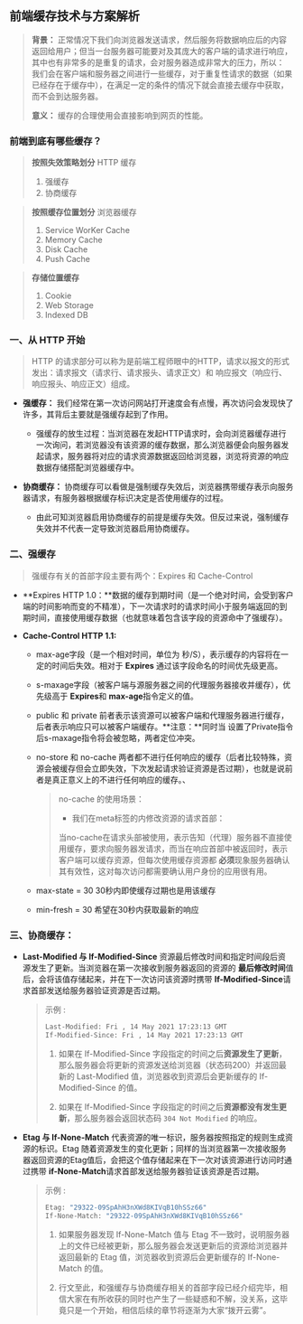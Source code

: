 ## 前端缓存技术与方案解析

> **背景：** 正常情况下我们向浏览器发送请求，然后服务将数据响应后的内容返回给用户；但当一台服务器可能要对及其庞大的客户端的请求进行响应，其中也有非常多的是重复的请求，会对服务器造成非常大的压力，所以：    我们会在客户端和服务器之间进行一些缓存，对于重复性请求的数据（如果已经存在于缓存中），在满足一定的条件的情况下就会直接去缓存中获取，而不会到达服务器。
>
> **意义：** 缓存的合理使用会直接影响到网页的性能。

### 前端到底有哪些缓存？

> **按照失效策略划分** HTTP 缓存
>
> 1. 强缓存
> 2. 协商缓存

> **按照缓存位置划分** 浏览器缓存
>
> 1. Service WorKer Cache
> 2. Memory Cache
> 3. Disk Cache
> 4. Push Cache

> **存储位置缓存**
>
> 1. Cookie
> 2. Web Storage
> 3. Indexed DB

### 一、从 HTTP 开始

> HTTP 的请求部分可以称为是前端工程师眼中的HTTP，请求以报文的形式发出：请求报文（请求行、请求报头、请求正文）和 响应报文（响应行、响应报头、响应正文）组成。

- **强缓存：** 我们经常在第一次访问网站打开速度会有点慢，再次访问会发现快了许多，其背后主要就是强缓存起到了作用。	
  - 强缓存的放生过程：当浏览器在发起HTTP请求时，会向浏览器缓存进行一次询问，若浏览器没有该资源的缓存数据，那么浏览器便会向服务器发起请求，服务器将对应的请求资源数据返回给浏览器，浏览将资源的响应数据存储搭配浏览器缓存中。

- **协商缓存：** 协商缓存可以看做是强制缓存失效后，浏览器携带缓存表示向服务器请求，有服务器根据缓存标识决定是否使用缓存的过程。
  - 由此可知浏览器启用协商缓存的前提是缓存失效。但反过来说，强制缓存失效并不代表一定导致浏览器启用协商缓存。

### **二、强缓存**

> 强缓存有关的首部字段主要有两个：Expires 和 Cache-Control

- **Expires  HTTP 1.0：**数据的缓存到期时间（是一个绝对时间，会受到客户端的时间影响而变的不精准），下一次请求时的请求时间小于服务端返回的到期时间，直接使用缓存数据（也就意味着包含该字段的资源命中了强缓存）。

- **Cache-Control  HTTP 1.1:** 

  - max-age字段（是一个相对时间，单位为 秒/S），表示缓存的内容将在一定的时间后失效。相对于 **Expires** 通过该字段命名的时间优先级更高。

  - s-maxage字段（被客户端与源服务器之间的代理服务器接收并缓存），优先级高于 **Expires**和 **max-age**指令定义的值。

  - public 和 private  前者表示该资源可以被客户端和代理服务器进行缓存，后者表示响应只可以被客户端缓存。**注意：**同时当 设置了Private指令后s-maxage指令将会被忽略，两者定位冲突。

  - no-store 和 no-cache 两者都不进行任何响应的缓存（后者比较特殊，资源会被缓存但会立即失效，下次发起请求验证资源是否过期），也就是说前者是真正意义上的不进行任何响应的缓存。、

    > no-cache 的使用场景：
    >
    > - 我们在meta标签的内修改资源的请求首部：
    >
    >   <meta http-equiv="Cache-Control" content="no-cache" />
    >
    > 当no-cache在请求头部被使用，表示告知（代理）服务器不直接使用缓存，要求向服务器发请求，而当在响应首部中被返回时，表示客户端可以缓存资源，但每次使用缓存资源都 **必须**现象服务器确认其有效性，这对每次访问都需要确认用户身份的应用很有用。

  - max-state = 30 30秒内即使缓存过期也是用该缓存

  - min-fresh = 30 希望在30秒内获取最新的响应

  

### **三、协商缓存：**

- **Last-Modified 与 If-Modified-Since** 资源最后修改时间和指定时间段后资源发生了更新。当浏览器在第一次接收到服务器返回的资源的 **最后修改时间**值后，会将该值存储起来，并在下一次访问该资源时携带 **If-Modified-Since**请求首部发送给服务器验证资源是否过期。

  > 示例 :
  >
  > ```bash
  > Last-Modified: Fri , 14 May 2021 17:23:13 GMT
  > If-Modified-Since: Fri , 14 May 2021 17:23:13 GMT
  > ```
  >
  > 1. 如果在 If-Modified-Since 字段指定的时间之后**资源发生了更新**，那么服务器会将更新的资源发送给浏览器（状态码200）并返回最新的 Last-Modified 值，浏览器收到资源后会更新缓存的 If-Modified-Since 的值。
  >
  > 2. 如果在 If-Modified-Since 字段指定的时间之后**资源都没有发生更新**，那么服务器会返回状态码 `304 Not Modified` 的响应。

- **Etag 与 If-None-Match** 代表资源的唯一标识，服务器按照指定的规则生成资源的标识。Etag 随着资源发生的变化更新；同样的当浏览器第一次接收服务器返回资源的Etag值后，会把这个值存储起来在下一次对该资源进行访问时通过携带 **if-None-Match**请求首部发送给服务器验证该资源是否过期。

  > 示例 : 
  >
  > ```bash
  > Etag: "29322-09SpAhH3nXWd8KIVqB10hSSz66"
  > If-None-Match: "29322-09SpAhH3nXWd8KIVqB10hSSz66"
  > ```
  >
  > 1. 如果服务器发现 If-None-Match 值与 Etag 不一致时，说明服务器上的文件已经被更新，那么服务器会发送更新后的资源给浏览器并返回最新的 Etag 值，浏览器收到资源后会更新缓存的 If-None-Match 的值。
  >
  > 2. 行文至此，和强缓存与协商缓存相关的首部字段已经介绍完毕，相信大家在有所收获的同时也产生了一些疑惑和不解，没关系，这毕竟只是一个开始，相信后续的章节将逐渐为大家“拨开云雾”。





























































